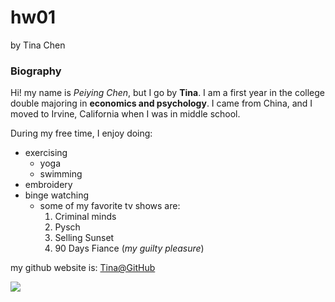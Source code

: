 # hw01
by Tina Chen

### Biography
Hi! my name is *Peiying Chen*, but I go by **Tina**. I am a first year in the college double majoring in **economics and psychology**. I came from China, and I moved to Irvine, California when I was in middle school. 

During my free time, I enjoy doing: 

* exercising 
  * yoga
  * swimming 
* embroidery
* binge watching
  * some of my favorite tv shows are: 
    1. Criminal minds
    1. Pysch
    1. Selling Sunset
    1. 90 Days Fiance (*my guilty pleasure*)

my github website is: 
[Tina@GitHub](https://github.com/pyctina)
    
![](https://assets.entrepreneur.com/article/h1/thank-you.jpg)

  
